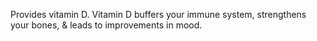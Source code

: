 Provides vitamin D. Vitamin D buffers your immune system, strengthens your bones, & leads to improvements in mood.